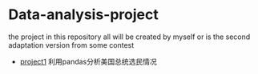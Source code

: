 # Data-analysis-project
the project in this repository all will be created by myself or  is the second adaptation version from some contest
+ [project1](https://github.com/lgt494371725/Data-analysis-project/tree/master) 利用pandas分析美国总统选民情况
